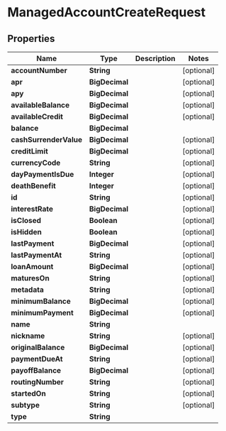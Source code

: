 

# ManagedAccountCreateRequest


## Properties

Name | Type | Description | Notes
------------ | ------------- | ------------- | -------------
**accountNumber** | **String** |  |  [optional]
**apr** | **BigDecimal** |  |  [optional]
**apy** | **BigDecimal** |  |  [optional]
**availableBalance** | **BigDecimal** |  |  [optional]
**availableCredit** | **BigDecimal** |  |  [optional]
**balance** | **BigDecimal** |  | 
**cashSurrenderValue** | **BigDecimal** |  |  [optional]
**creditLimit** | **BigDecimal** |  |  [optional]
**currencyCode** | **String** |  |  [optional]
**dayPaymentIsDue** | **Integer** |  |  [optional]
**deathBenefit** | **Integer** |  |  [optional]
**id** | **String** |  |  [optional]
**interestRate** | **BigDecimal** |  |  [optional]
**isClosed** | **Boolean** |  |  [optional]
**isHidden** | **Boolean** |  |  [optional]
**lastPayment** | **BigDecimal** |  |  [optional]
**lastPaymentAt** | **String** |  |  [optional]
**loanAmount** | **BigDecimal** |  |  [optional]
**maturesOn** | **String** |  |  [optional]
**metadata** | **String** |  |  [optional]
**minimumBalance** | **BigDecimal** |  |  [optional]
**minimumPayment** | **BigDecimal** |  |  [optional]
**name** | **String** |  | 
**nickname** | **String** |  |  [optional]
**originalBalance** | **BigDecimal** |  |  [optional]
**paymentDueAt** | **String** |  |  [optional]
**payoffBalance** | **BigDecimal** |  |  [optional]
**routingNumber** | **String** |  |  [optional]
**startedOn** | **String** |  |  [optional]
**subtype** | **String** |  |  [optional]
**type** | **String** |  | 



